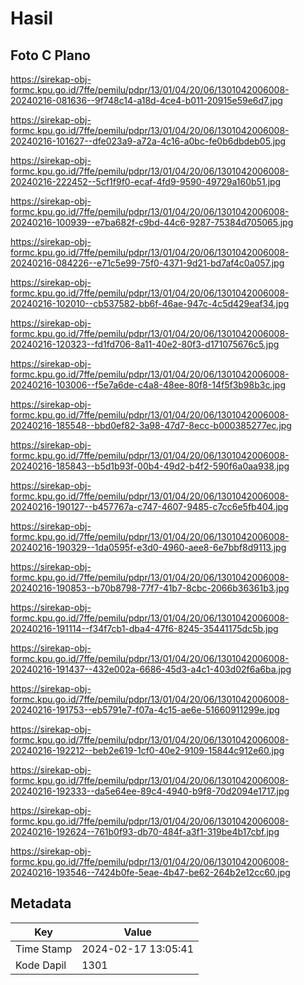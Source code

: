 # Hasil

## Foto C Plano

https://sirekap-obj-formc.kpu.go.id/7ffe/pemilu/pdpr/13/01/04/20/06/1301042006008-20240216-081636--9f748c14-a18d-4ce4-b011-20915e59e6d7.jpg

https://sirekap-obj-formc.kpu.go.id/7ffe/pemilu/pdpr/13/01/04/20/06/1301042006008-20240216-101627--dfe023a9-a72a-4c16-a0bc-fe0b6dbdeb05.jpg

https://sirekap-obj-formc.kpu.go.id/7ffe/pemilu/pdpr/13/01/04/20/06/1301042006008-20240216-222452--5cf1f9f0-ecaf-4fd9-9590-49729a160b51.jpg

https://sirekap-obj-formc.kpu.go.id/7ffe/pemilu/pdpr/13/01/04/20/06/1301042006008-20240216-100939--e7ba682f-c9bd-44c6-9287-75384d705065.jpg

https://sirekap-obj-formc.kpu.go.id/7ffe/pemilu/pdpr/13/01/04/20/06/1301042006008-20240216-084226--e71c5e99-75f0-4371-9d21-bd7af4c0a057.jpg

https://sirekap-obj-formc.kpu.go.id/7ffe/pemilu/pdpr/13/01/04/20/06/1301042006008-20240216-102010--cb537582-bb6f-46ae-947c-4c5d429eaf34.jpg

https://sirekap-obj-formc.kpu.go.id/7ffe/pemilu/pdpr/13/01/04/20/06/1301042006008-20240216-120323--fd1fd706-8a11-40e2-80f3-d171075676c5.jpg

https://sirekap-obj-formc.kpu.go.id/7ffe/pemilu/pdpr/13/01/04/20/06/1301042006008-20240216-103006--f5e7a6de-c4a8-48ee-80f8-14f5f3b98b3c.jpg

https://sirekap-obj-formc.kpu.go.id/7ffe/pemilu/pdpr/13/01/04/20/06/1301042006008-20240216-185548--bbd0ef82-3a98-47d7-8ecc-b000385277ec.jpg

https://sirekap-obj-formc.kpu.go.id/7ffe/pemilu/pdpr/13/01/04/20/06/1301042006008-20240216-185843--b5d1b93f-00b4-49d2-b4f2-590f6a0aa938.jpg

https://sirekap-obj-formc.kpu.go.id/7ffe/pemilu/pdpr/13/01/04/20/06/1301042006008-20240216-190127--b457767a-c747-4607-9485-c7cc6e5fb404.jpg

https://sirekap-obj-formc.kpu.go.id/7ffe/pemilu/pdpr/13/01/04/20/06/1301042006008-20240216-190329--1da0595f-e3d0-4960-aee8-6e7bbf8d9113.jpg

https://sirekap-obj-formc.kpu.go.id/7ffe/pemilu/pdpr/13/01/04/20/06/1301042006008-20240216-190853--b70b8798-77f7-41b7-8cbc-2066b36361b3.jpg

https://sirekap-obj-formc.kpu.go.id/7ffe/pemilu/pdpr/13/01/04/20/06/1301042006008-20240216-191114--f34f7cb1-dba4-47f6-8245-35441175dc5b.jpg

https://sirekap-obj-formc.kpu.go.id/7ffe/pemilu/pdpr/13/01/04/20/06/1301042006008-20240216-191437--432e002a-6686-45d3-a4c1-403d02f6a6ba.jpg

https://sirekap-obj-formc.kpu.go.id/7ffe/pemilu/pdpr/13/01/04/20/06/1301042006008-20240216-191753--eb5791e7-f07a-4c15-ae6e-51660911299e.jpg

https://sirekap-obj-formc.kpu.go.id/7ffe/pemilu/pdpr/13/01/04/20/06/1301042006008-20240216-192212--beb2e619-1cf0-40e2-9109-15844c912e60.jpg

https://sirekap-obj-formc.kpu.go.id/7ffe/pemilu/pdpr/13/01/04/20/06/1301042006008-20240216-192333--da5e64ee-89c4-4940-b9f8-70d2094e1717.jpg

https://sirekap-obj-formc.kpu.go.id/7ffe/pemilu/pdpr/13/01/04/20/06/1301042006008-20240216-192624--761b0f93-db70-484f-a3f1-319be4b17cbf.jpg

https://sirekap-obj-formc.kpu.go.id/7ffe/pemilu/pdpr/13/01/04/20/06/1301042006008-20240216-193546--7424b0fe-5eae-4b47-be62-264b2e12cc60.jpg


## Metadata

| Key        | Value               |
| ---------- | ------------------- |
| Time Stamp | 2024-02-17 13:05:41 |
| Kode Dapil | 1301                |




